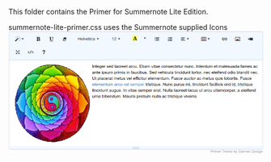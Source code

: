 This folder contains the Primer for Summernote Lite Edition.

summernote-lite-primer.css uses the Summernote supplied Icons
![summernote-lite-primer](summernote-lite-primer.png)
